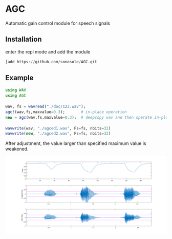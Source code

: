 # AGC
 Automatic gain control module for speech signals

## Installation
enter the repl mode and add the module
```julia
]add https://github.com/sonosole/AGC.git
```

## Example

```julia
using WAV
using AGC

wav, fs = wavread("./doc/123.wav");
agc!(wav,fs,maxvalue=0.3);       # in-place operation
new = agc(wav,fs,maxvalue=0.3);  # deepcopy wav and then operate in-place

wavwrite(wav, "./agced1.wav", Fs=fs, nbits=32)
wavwrite(new, "./agced2.wav", Fs=fs, nbits=32)
```

After adjustment, the value larger than specified maximum value is weakened.

![agced](/doc/agced-wav.png)
